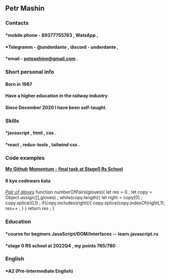 ## Petr Mashin
### Contacts 
#### *mobile phone - 89377755763 , WatsApp , 
#### *Telegramm - @underdante , discord - underdante ,
#### *email - peteashine@gmail.com .


### Short personal info
#### Born in 1987
#### Have a higher education in the railway industry
#### Since December 2020 I have been self-taught.


### Skills
#### *javascript , html , css .
#### *react , redux-tools , tailwind css . 

### Code examples 
**[My Github](https://github.com/CodeMashine)**
**[Momentum - final task at  Stage0 Rs School](https://codemashine-momentum.web.app/)**

#### 6 kyu codewars kata

*[Pair of gloves](https://www.codewars.com/kata/58235a167a8cb37e1a0000db/javascript)*
function numberOfPairs(gloves){
let res = 0 ;
let copy = Object.assign([],gloves) ;
 while(copy.length){
   let right = copy[0] ;
       copy.splice(0,1) ;
   if(copy.includes(right)){
     copy.splice(copy.indexOf(right),1);
     res++ ;
   }
 }
return res ;
}


### Education 
#### *course for beginers JavaScript/DOM/Interfaces -- learn.javascript.ru
#### *stage 0 RS school at 2022Q4 , my points 765/780


### English
#### *A2 (Pre-Intermediate English) 